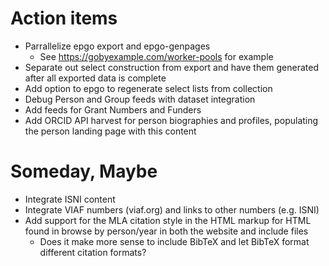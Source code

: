 
# Action items

+ Parrallelize epgo export and epgo-genpages
    + See https://gobyexample.com/worker-pools for example
+ Separate out select construction from export and have them generated after all exported data is complete
+ Add option to epgo to regenerate select lists from collection
+ Debug Person and Group feeds with dataset integration
+ Add feeds for Grant Numbers and Funders
+ Add ORCID API harvest for person biographies and profiles, populating the person landing page with this content

# Someday, Maybe

+ Integrate ISNI content
+ Integrate VIAF numbers (viaf.org) and links to other numbers (e.g. ISNI)
+ Add support for the MLA citation style in the HTML markup for HTML found in browse by person/year in both the website and include files
    + Does it make more sense to include BibTeX and let BibTeX format different citation formats?



